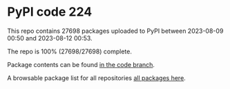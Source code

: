 # PyPI code 224

This repo contains 27698 packages uploaded to PyPI between 
2023-08-09 00:50 and 2023-08-12 00:53.

The repo is 100% (27698/27698) complete.

Package contents can be found [in the code branch](https://github.com/pypi-data/pypi-mirror-224/tree/code/packages).

A browsable package list for all repositories [all packages here](https://pypi-data.github.io/website/repositories/pypi-mirror-224).


